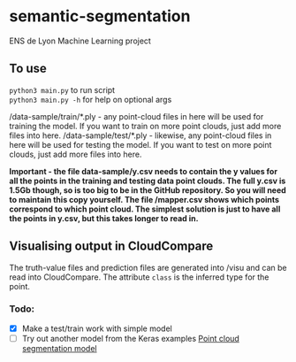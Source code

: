 # semantic-segmentation

ENS de Lyon Machine Learning project

## To use

`python3 main.py` to run script\
`python3 main.py -h` for help on optional args

/data-sample/train/\*.ply - any point-cloud files in here will be used for training the model.  If you want to train on more point clouds, just add more files into here.
/data-sample/test/\*.ply - likewise, any point-cloud files in here will be used for testing the model.  If you want to test on more point clouds, just add more files into here.

**Important - the file data-sample/y.csv needs to contain the y values for all the points in the training and testing data point clouds.  The full y.csv is 1.5Gb though, so is too big to be in the GitHub repository.  So you will need to maintain this copy yourself.  The file /mapper.csv shows which points correspond to which point cloud.  The simplest solution is just to have all the points in y.csv, but this takes longer to read in.**

## Visualising output in CloudCompare

The truth-value files and prediction files are generated into /visu and can be read into CloudCompare.  The attribute `class` is the inferred type for the point.

### Todo:
- [x] Make a test/train work with simple model
- [ ] Try out another model from the Keras examples [Point cloud segmentation model](https://keras.io/examples/vision/pointnet_segmentation/)
